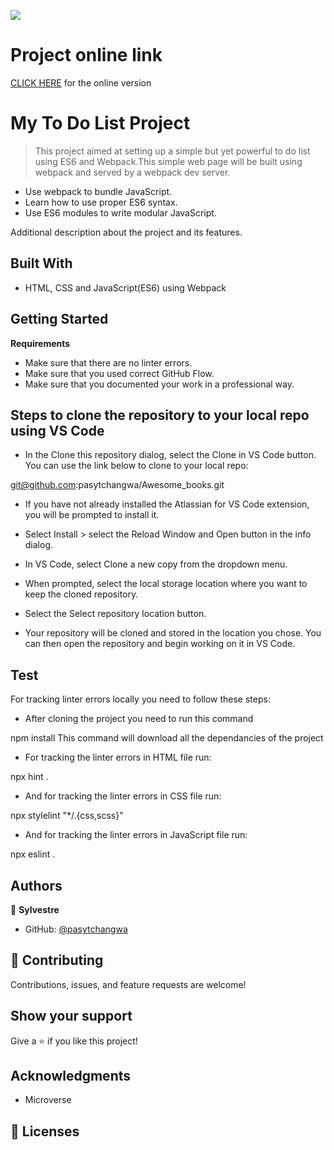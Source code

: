 ![](https://img.shields.io/badge/Microverse-blueviolet)

# Project online link

[CLICK HERE](https://pasytchangwa.github.io/To-Do-List-Project/dist/) for the online version

# My To Do List Project

> This project aimed at setting up a simple but yet powerful to do list using ES6 and Webpack.This simple web page will be built using webpack and served by a webpack dev server.

- Use webpack to bundle JavaScript.
- Learn how to use proper ES6 syntax.
- Use ES6 modules to write modular JavaScript.

Additional description about the project and its features.

## Built With

- HTML, CSS and JavaScript(ES6) using Webpack

## Getting Started

**Requirements**

- Make sure that there are no linter errors.
- Make sure that you used correct GitHub Flow.
- Make sure that you documented your work in a professional way.

## Steps to clone the repository to your local repo using VS Code

- In the Clone this repository dialog, select the Clone in VS Code button. You can use the link below to clone to your local repo:

git@github.com:pasytchangwa/Awesome_books.git

- If you have not already installed the Atlassian for VS Code extension, you will be prompted to install it. 
- Select Install > select the Reload Window and Open button in the info dialog.

- In VS Code, select Clone a new copy from the dropdown menu.

- When prompted, select the local storage location where you want to keep the cloned repository. 

- Select the Select repository location button.

- Your repository will be cloned and stored in the location you chose. You can then open the repository and begin working on it in VS Code.

## Test

For tracking linter errors locally you need to follow these steps:

- After cloning the project you need to run this command

npm install This command will download all the dependancies of the project

- For tracking the linter errors in HTML file run:

npx hint .

- And for tracking the linter errors in CSS file run:

npx stylelint "*/.{css,scss}"

- And for tracking the linter errors in JavaScript file run:

npx eslint .

## Authors

👤 **Sylvestre**

- GitHub: [@pasytchangwa ](https://github.com/pasytchangwa)

## 🤝 Contributing

Contributions, issues, and feature requests are welcome!

## Show your support

Give a ⭐️ if you like this project!

## Acknowledgments

- Microverse

## 📝 Licenses
